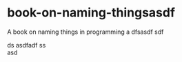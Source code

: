    # book-on-naming-thingsasdf  
A book on naming things in programming
a 
dfsasdf  sdf 

 ds 
asdfadf
ss   
asd
     